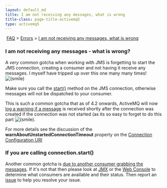 ```yaml
---
layout: default_md
title: I am not receiving any messages, what is wrong 
title-class: page-title-activemq5
type: activemq5
---
```


 [FAQ](faq) > [Errors](errors) > [I am not receiving any messages, what is wrong](i-am-not-receiving-any-messages-what-is-wrong)


### I am not receiving any messages - what is wrong?

A _very_ common gotcha when working with JMS is forgetting to start the JMS connection, creating a consumer and not having it receive any messages. I myself have tripped up over this one many many times! ![(smile)](https://cwiki.apache.org/confluence/s/en_GB/5997/6f42626d00e36f53fe51440403446ca61552e2a2.1/_/images/icons/emoticons/smile.png)

Make sure you call the [start()](http://java.sun.com/j2ee/1.4/docs/api/javax/jms/Connection.html#start()) method on the JMS connection, otherwise messages will not be dispatched to your consumer.

This is such a common gotcha that as of 4.2 onwards, ActiveMQ will now [log a warning if a message](https://issues.apache.org/activemq/browse/AMQ-1253) is received shortly after the connection was created if the connection was not started (as its so easy to forget to do this part ![(smile)](https://cwiki.apache.org/confluence/s/en_GB/5997/6f42626d00e36f53fe51440403446ca61552e2a2.1/_/images/icons/emoticons/smile.png).

For more details see the discussion of the **warnAboutUnstartedConnectionTimeout** property on the [Connection Configuration URI](connection-configuration-uri)

### If you are calling connection.start()

Another common gotcha is [due to another consumer grabbing the messages](i-do-not-receive-messages-in-my-second-consumer). If it's not that then please look at [JMX](jmx) or the [Web Console](web-console) to determine what consumers are available and their status. Then report an [issue](issues) to help you resolve your issue.


